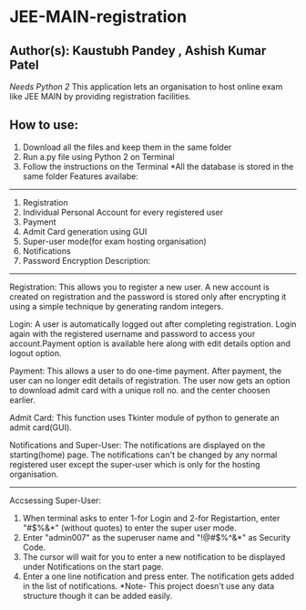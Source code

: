 # JEE-MAIN-registration
Author(s): Kaustubh Pandey , Ashish Kumar Patel
----------------------------------------------------------------------------------------------------------------------------------------
*Needs Python 2*
This application lets an organisation to host online exam like JEE MAIN by providing registration facilities.

How to use:
-----------------------------------------------------------------------------------------------------------------------------------------
1. Download all the files and keep them in the same folder
2. Run a.py file using Python 2 on Terminal
3. Follow the instructions on the Terminal
*All the database is stored in the same folder
Features availabe:
------------------------------------------------------------------------------------------------------------------------------------------
1. Registration
2. Individual Personal Account for every registered user
3. Payment
4. Admit Card generation using GUI
5. Super-user mode(for exam hosting organisation)
6. Notifications
7. Password Encryption
Description:
------------------------------------------------------------------------------------------------------------------------------------------
Registration:
This allows you to register a new user. A new account is created on registration and the password is stored only after encrypting it using a simple technique by generating random integers.

Login:
A user is automatically logged out after completing registration. Login again with the registered username and password to access your account.Payment option is available here along with edit details option and logout option.

Payment:
This allows a user to do one-time payment. After payment, the user can no longer edit details of registration.
The user now gets an option to download admit card with a unique roll no. and the center choosen earlier.

Admit Card:
This function uses Tkinter module of python to generate an admit card(GUI).

Notifications and Super-User:
The notifications are displayed on the starting(home) page. The notifications can't be changed by any normal registered user except the super-user which is only for the hosting organisation.
**************************************************************************************************************************************
Accsessing Super-User:
1. When terminal asks to enter 1-for Login and 2-for Registartion, enter "#$%&*" (without quotes) to enter the super user mode.
2. Enter "admin007" as the superuser name and "!@#$%^&*" as Security Code.
3. The cursor will wait for you to enter a new notification to be displayed under Notifications on the start page.
4. Enter a one line notification and press enter.
The notification gets added in the list of notifications. 
*Note- This project doesn't use any data structure though it can be added easily.
